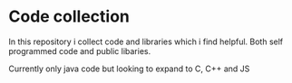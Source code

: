 # Code collection

In this repository i collect code and libraries which i find helpful. Both self programmed code and public libaries.

Currently only java code but looking to expand to C, C++ and JS

